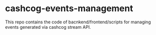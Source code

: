 # cashcog-events-management
This repo contains the code of bacnkend/frontend/scripts for managing events generated via cashcog stream API.
